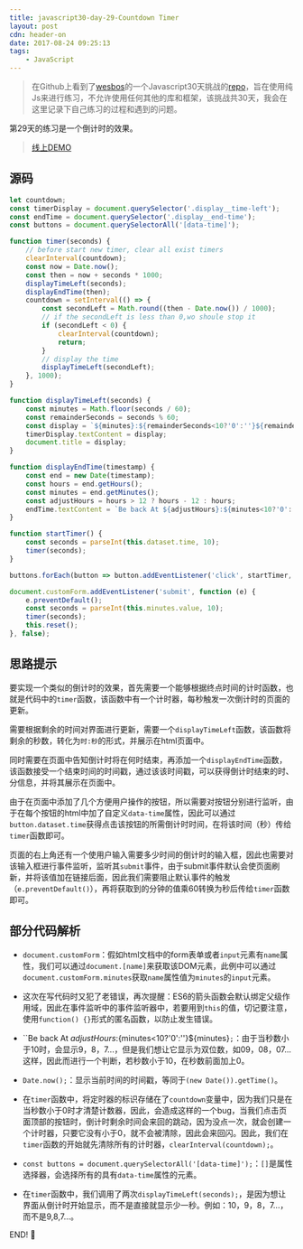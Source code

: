 ```yaml
---
title: javascript30-day-29-Countdown Timer
layout: post
cdn: header-on
date: 2017-08-24 09:25:13
tags:
    - JavaScript
---
```


> 在Github上看到了[wesbos](https://twitter.com/wesbos)的一个Javascript30天挑战的[repo](https://github.com/wesbos/JavaScript30)，旨在使用纯Js来进行练习，不允许使用任何其他的库和框架，该挑战共30天，我会在这里记录下自己练习的过程和遇到的问题。


第29天的练习是一个倒计时的效果。

> [线上DEMO](http://htmlpreview.github.io/?https://github.com/winar-jin/JavaScript30-Challenge/blob/master/29%20-%20Countdown%20Timer/index.html)

## 源码
```Javascript
let countdown;
const timerDisplay = document.querySelector('.display__time-left');
const endTime = document.querySelector('.display__end-time');
const buttons = document.querySelectorAll('[data-time]');

function timer(seconds) {
	// before start new timer, clear all exist timers
	clearInterval(countdown);
	const now = Date.now();
	const then = now + seconds * 1000;
	displayTimeLeft(seconds);
	displayEndTime(then);
	countdown = setInterval(() => {
		const secondLeft = Math.round((then - Date.now()) / 1000);
		// if the secondLeft is less than 0,wo shoule stop it
		if (secondLeft < 0) {
			clearInterval(countdown);
			return;
		}
		// display the time
		displayTimeLeft(secondLeft);
	}, 1000);
}

function displayTimeLeft(seconds) {
	const minutes = Math.floor(seconds / 60);
	const remainderSeconds = seconds % 60;
	const display = `${minutes}:${remainderSeconds<10?'0':''}${remainderSeconds}`;
	timerDisplay.textContent = display;
	document.title = display;
}

function displayEndTime(timestamp) {
	const end = new Date(timestamp);
	const hours = end.getHours();
	const minutes = end.getMinutes();
	const adjustHours = hours > 12 ? hours - 12 : hours;
	endTime.textContent = `Be back At ${adjustHours}:${minutes<10?'0':''}${minutes}`;
}

function startTimer() {
	const seconds = parseInt(this.dataset.time, 10);
	timer(seconds);
}

buttons.forEach(button => button.addEventListener('click', startTimer, false));

document.customForm.addEventListener('submit', function (e) {
	e.preventDefault();
	const seconds = parseInt(this.minutes.value, 10);
	timer(seconds);
	this.reset();
}, false);
```

## 思路提示
要实现一个类似的倒计时的效果，首先需要一个能够根据终点时间的计时函数，也就是代码中的`timer`函数，该函数中有一个计时器，每秒触发一次倒计时的页面的更新。

需要根据剩余的时间对界面进行更新，需要一个`displayTimeLeft`函数，该函数将剩余的秒数，转化为`时:秒`的形式，并展示在html页面中。

同时需要在页面中告知倒计时将在何时结束，再添加一个`displayEndTime`函数，该函数接受一个结束时间的时间戳，通过该该时间戳，可以获得倒计时结束的时、分信息，并将其展示在页面中。

由于在页面中添加了几个方便用户操作的按钮，所以需要对按钮分别进行监听，由于在每个按钮的html中加了自定义`data-time`属性，因此可以通过`button.dataset.time`获得点击该按钮的所需倒计时时间，在将该时间（秒）传给`timer`函数即可。

页面的右上角还有一个使用户输入需要多少时间的倒计时的输入框，因此也需要对该输入框进行事件监听，监听其`submit`事件，由于submit事件默认会使页面刷新，并将该值加在链接后面，因此我们需要阻止默认事件的触发（`e.preventDefault()`），再将获取到的分钟的值乘60转换为秒后传给`timer`函数即可。

## 部分代码解析

* `document.customForm`：假如html文档中的form表单或者`input`元素有`name`属性，我们可以通过`document.[name]`来获取该DOM元素，此例中可以通过`document.customForm.minutes`获取`name`属性值为`minutes`的`input`元素。

* 这次在写代码时又犯了老错误，再次提醒：ES6的箭头函数会默认绑定父级作用域，因此在事件监听中的事件监听器中，若要用到`this`的值，切记要注意，使用`function() {}`形式的匿名函数，以防止发生错误。

* ``Be back At ${adjustHours}:${minutes<10?'0':''}${minutes}`;`：由于当秒数小于10时，会显示9，8，7...，但是我们想让它显示为双位数，如09，08，07...这样，因此而进行一个判断，若秒数小于10，在秒数前面加上0。

* `Date.now();`：显示当前时间的时间戳，等同于`(new Date()).getTime()`。

* 在`timer`函数中，将定时器的标识存储在了`countdown`变量中，因为我们只是在当秒数小于0时才清楚计数器，因此，会造成这样的一个bug，当我们点击页面顶部的按钮时，倒计时剩余时间会来回的跳动，因为没点一次，就会创建一个计时器，只要它没有小于0，就不会被清除，因此会来回闪。因此，我们在`timer`函数的开始就先清除所有的计时器，`clearInterval(countdown);`。

* `const buttons = document.querySelectorAll('[data-time]');`：`[]`是属性选择器，会选择所有的具有`data-time`属性的元素。

*  在`timer`函数中，我们调用了两次`displayTimeLeft(seconds);`，是因为想让界面从倒计时开始显示，而不是直接就显示少一秒。例如：10，9，8，7...，而不是9,8,7...。

END! 💯